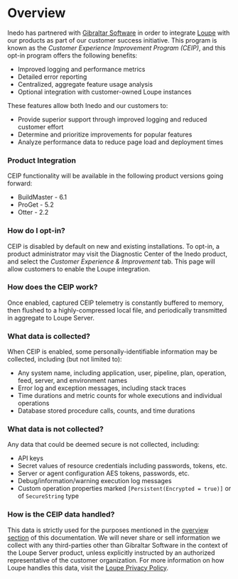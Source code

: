 <!--
sequence: 500
show-headings-in-nav: true
placeholder: false
auto-expand: false
display-child-topics: true
title: Customer Experience Improvement Program
subtitle: Customer Experience Improvement Program
keywords: ceip,buildmaster,proget,otter,diagnostics
-->

# Overview

Inedo has partnered with [Gibraltar Software](https://gibraltarsoftware.com) in order to integrate [Loupe](https://onloupe.com) with our products as part of our customer success initiative. This program is known as the *Customer Experience Improvement Program (CEIP)*, and this opt-in program offers the following benefits:

 - Improved logging and performance metrics
 - Detailed error reporting
 - Centralized, aggregate feature usage analysis
 - Optional integration with customer-owned Loupe instances

These features allow both Inedo and our customers to:

 - Provide superior support through improved logging and reduced customer effort
 - Determine and prioritize improvements for popular features
 - Analyze performance data to reduce page load and deployment times

### Product Integration
CEIP functionality will be available in the following product versions going forward:

 - BuildMaster - 6.1
 - ProGet - 5.2
 - Otter - 2.2

### How do I opt-in?
CEIP is disabled by default on new and existing installations. To opt-in, a product administrator may visit the Diagnostic Center of the Inedo product, and select the *Customer Experience & Improvement* tab. This page will allow customers to enable the Loupe integration.

### How does the CEIP work?
Once enabled, captured CEIP telemetry is constantly buffered to memory, then flushed to a highly-compressed local file, and periodically transmitted in aggregate to Loupe Server.

### What data is collected?
When CEIP is enabled, some personally-identifiable information may be collected, including (but not limited to):

 - Any system name, including application, user, pipeline, plan, operation, feed, server, and environment names
 - Error log and exception messages, including stack traces
 - Time durations and metric counts for whole executions and individual operations
 - Database stored procedure calls, counts, and time durations

### What data is **not** collected?
Any data that could be deemed secure is not collected, including:

 - API keys
 - Secret values of resource credentials including passwords, tokens, etc.
 - Server or agent configuration AES tokens, passwords, etc.
 - Debug/information/warning execution log messages
 - Custom operation properties marked `[Persistent(Encrypted = true)]` or of `SecureString` type

### How is the CEIP data handled?
This data is strictly used for the purposes mentioned in the [overview section](#overview) of this documentation. We will never share or sell information we collect with any third-parties other than Gibraltar Software in the context of the Loupe Server product, unless explicitly instructed by an authorized representative of the customer organization. For more information on how Loupe handles this data, visit the [Loupe Privacy Policy](https://onloupe.com/about/privacy-policy).
